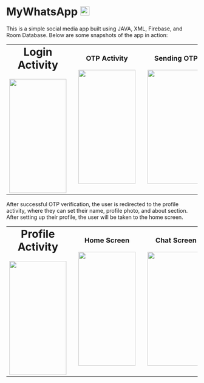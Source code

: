 # MyWhatsApp <img src="https://github.com/user-attachments/assets/bb18efae-7f22-431a-b7c5-535116e91194" width="24" height="24"/>

This is a simple social media app built using JAVA, XML, Firebase, and Room Database. Below are some snapshots of the app in action:

<div align="center">
<table>
  <tr>
    <td align="center">
      <b style="font-size: 28px;">Login Activity</b><br><br>
      <img src="https://github.com/user-attachments/assets/75bc6c60-e01f-4474-ac81-9c8e016e5c78" width="150" height="300"/>
    </td>
    <td width="30px"></td> <!-- Invisible spacing column -->
    <td align="center">
      <b style="font-size: 18px;">OTP Activity</b><br><br>
      <img src="https://github.com/user-attachments/assets/d0762253-048b-4d7f-9b61-8e908a140de6" width="150" height="300"/>
    </td>
    <td width="30px"></td> <!-- Invisible spacing column -->
    <td align="center">
      <b style="font-size: 18px;">Sending OTP</b><br><br>
      <img src="https://github.com/user-attachments/assets/c4d1fe49-7869-4448-b53d-d985ab451c3e" width="150" height="300"/>
    </td>
  </tr>
</table>
</div>

After successful OTP verification, the user is redirected to the profile activity, where they can set their name, profile photo, and about section. After setting up their profile, the user will be taken to the home screen.

<div align="center">
<table>
  <tr>
    <td align="center">
      <b style="font-size: 28px;">Profile Activity</b><br><br>
      <img src="https://github.com/user-attachments/assets/82d22c04-0b24-4031-b619-f9eb8c0ae8e8" width="150" height="300"/>
    </td>
    <td width="30px"></td> <!-- Invisible spacing column -->
    <td align="center">
      <b style="font-size: 18px;">Home Screen</b><br><br>
      <img src="https://github.com/user-attachments/assets/ba0b0a1e-2dc1-4425-882b-b2a9b2d80081" width="150" height="300"/>
    </td>
    <td width="30px"></td> <!-- Invisible spacing column -->
    <td align="center">
      <b style="font-size: 18px;">Chat Screen</b><br><br>
      <img src="https://github.com/user-attachments/assets/b9203a4b-5e6d-4387-98a0-3bca060fd334" width="150" height="300"/>
    </td>
  </tr>
</table>
</div>
